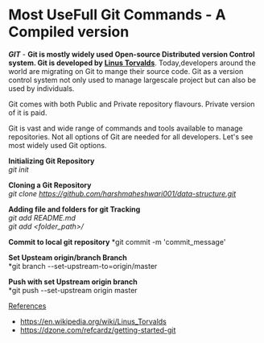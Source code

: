 
# Most UseFull Git Commands - A Compiled version

***GIT*** - **Git is mostly widely used Open-source Distributed version Control system. Git is developed by [Linus Torvalds](https://en.wikipedia.org/wiki/Linus_Torvalds)**. Today,developers around the world are migrating on Git to mange their 
source code. Git as a version control system not only used to manage largescale project but can also be used by individuals.

Git comes with both Public and Private repository flavours. Private version of it is paid.

Git is vast and wide range of commands and tools available to manage repositories. Not all options of Git are needed 
for all developers. Let's see most widely used Git options.

**Initializing Git Repository**   
*git init*

**Cloning a Git Repository**   
*git clone https://github.com/harshmaheshwari001/data-structure.git*

**Adding file and folders for git Tracking**    
*git add README.md*  
*git add <folder_path>/*  

**Commit to local git repository**
*git commit -m 'commit_message'

**Set Upsteam origin/branch Branch**  
*git branch --set-upstream-to=origin/master  

**Push with set Upstream origin branch**  
*git push --set-upstream origin master  

[References](#reference_link)
* https://en.wikipedia.org/wiki/Linus_Torvalds 
* https://dzone.com/refcardz/getting-started-git 
